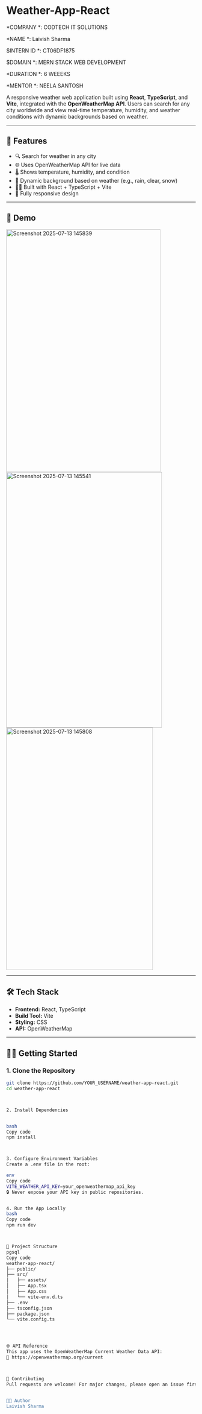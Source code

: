 # Weather-App-React

*COMPANY *: CODTECH IT SOLUTIONS

*NAME *: Laivish Sharma

$INTERN ID *: CT06DF1875 

$DOMAIN *: MERN STACK WEB DEVELOPMENT

*DURATION *: 6 WEEEKS

*MENTOR *: NEELA SANTOSH


A responsive weather web application built using **React**, **TypeScript**, and **Vite**, integrated with the **OpenWeatherMap API**. Users can search for any city worldwide and view real-time temperature, humidity, and weather conditions with dynamic backgrounds based on weather.

---

## 🚀 Features

- 🔍 Search for weather in any city
- 🌐 Uses OpenWeatherMap API for live data
- 🌡️ Shows temperature, humidity, and condition
- 🎨 Dynamic background based on weather (e.g., rain, clear, snow)
- 🧑‍💻 Built with React + TypeScript + Vite
- 📱 Fully responsive design

---

## 📸 Demo

<img width="410" height="644" alt="Screenshot 2025-07-13 145839" src="https://github.com/user-attachments/assets/28083098-9a5c-4312-bfc8-2217b3bad2f3" />
<img width="414" height="678" alt="Screenshot 2025-07-13 145541" src="https://github.com/user-attachments/assets/5bd75fdf-62a1-44d7-91d4-645dc9ec8b03" />
<img width="390" height="643" alt="Screenshot 2025-07-13 145808" src="https://github.com/user-attachments/assets/8ed93bdf-d413-49fe-a190-86d7a8007188" />


---

## 🛠️ Tech Stack

- **Frontend:** React, TypeScript
- **Build Tool:** Vite
- **Styling:** CSS
- **API:** OpenWeatherMap

---

## 🧑‍💻 Getting Started

### 1. Clone the Repository

```bash
git clone https://github.com/YOUR_USERNAME/weather-app-react.git
cd weather-app-react



2. Install Dependencies


bash
Copy code
npm install



3. Configure Environment Variables
Create a .env file in the root:

env
Copy code
VITE_WEATHER_API_KEY=your_openweathermap_api_key
🔒 Never expose your API key in public repositories.


4. Run the App Locally
bash
Copy code
npm run dev



📁 Project Structure
pgsql
Copy code
weather-app-react/
├── public/
├── src/
│   ├── assets/
│   ├── App.tsx
│   ├── App.css
│   └── vite-env.d.ts
├── .env
├── tsconfig.json
├── package.json
└── vite.config.ts




🌐 API Reference
This app uses the OpenWeatherMap Current Weather Data API:
📖 https://openweathermap.org/current



🙌 Contributing
Pull requests are welcome! For major changes, please open an issue first to discuss what you'd like to change.


👨‍💻 Author
Laivish Sharma
